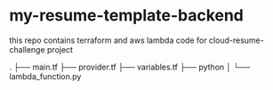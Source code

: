 # my-resume-template-backend
this repo contains terraform and aws lambda code for cloud-resume-challenge project


.
├── main.tf
├── provider.tf
├── variables.tf
├── python
│   └── lambda_function.py
